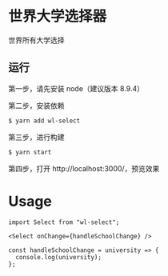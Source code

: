 # 世界大学选择器

世界所有大学选择

## 运行

第一步，请先安装 node（建议版本 8.9.4）

第二步，安装依赖

```bash
$ yarn add wl-select
```

第三步，进行构建

```bash
$ yarn start
```

第四步，打开 http://localhost:3000/，预览效果

# Usage

```
import Select from "wl-select";

```

```
<Select onChange={handleSchoolChange} />
```

```
const handleSchoolChange = university => {
  console.log(university);
};
```
